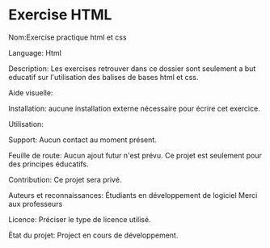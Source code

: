 # Exercise HTML

Nom:Exercise practique html et css

Language: Html

Description: Les exercises retrouver dans ce dossier sont seulement a but educatif sur l'utilisation des balises de bases html et css.

Aide visuelle:

Installation: aucune installation externe nécessaire pour écrire cet exercice.

Utilisation:

Support: Aucun contact au moment présent.

Feuille de route: Aucun ajout futur n'est prévu. Ce projet est seulement pour des principes éducatifs.

Contribution: Ce projet sera privé.

Auteurs et reconnaissances: Étudiants en développement de logiciel Merci aux professeurs

Licence: Préciser le type de licence utilisé.

État du projet: Project en cours de développement.
